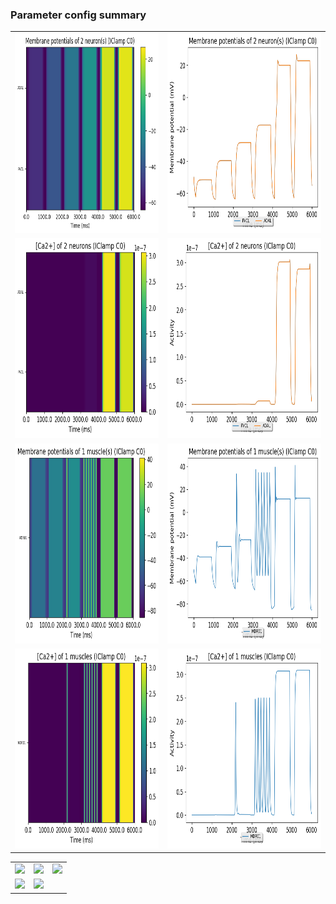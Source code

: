 ### Parameter config summary 
<table>

<tr>
  <td><a href="neurons_C0_IClamp.png"><img alt=" " src="neurons_C0_IClamp.png" height="320"/></a></td>
  <td><a href="traces_neuron_IClamp_C0.png"><img alt=" " src="traces_neuron_IClamp_C0.png" height="320"/></a></td>
</tr>

<tr>
  <td><a href="neuron_activity_C0_IClamp.png"><img alt=" " src="neuron_activity_C0_IClamp.png" height="320"/></a></td>
  <td><a href="traces_neuron_activity_IClamp_C0.png"><img alt=" " src="traces_neuron_activity_IClamp_C0.png" height="320"/></a></td>
</tr>

<tr>
  <td><a href="muscles_C0_IClamp.png"><img alt=" " src="muscles_C0_IClamp.png" height="320"/></a></td>
  <td><a href="traces_muscles_IClamp_C0.png"><img alt=" " src="traces_muscles_IClamp_C0.png" height="320"/></a></td>
</tr>

<tr>
  <td><a href="muscle_activity_C0_IClamp.png"><img alt=" " src="muscle_activity_C0_IClamp.png" height="320"/></a></td>
  <td><a href="traces_muscles_activity_IClamp_C0.png"><img alt=" " src="traces_muscles_activity_IClamp_C0.png" height="320"/></a></td>
</tr>
</table>
<table>

<tr><td><a href="c302_C0_IClamp_exc_to_neurons.png"><img alt=" " src="c302_C0_IClamp_exc_to_neurons.png" height="320"/></a></td>

  <td><a href="c302_C0_IClamp_inh_to_neurons.png"><img alt=" " src="c302_C0_IClamp_inh_to_neurons.png" height="320"/></a></td>

  <td><a href="c302_C0_IClamp_elec_to_neurons.png"><img alt=" " src="c302_C0_IClamp_elec_to_neurons.png" height="320"/></a></td></tr>

<tr><td><a href="c302_C0_IClamp_exc_to_muscles.png"><img alt=" " src="c302_C0_IClamp_exc_to_muscles.png" height="320"/></a></td>

  <td><a href="c302_C0_IClamp_inh_to_muscles.png"><img alt=" " src="c302_C0_IClamp_inh_to_muscles.png" height="320"/></a></td></tr>
</table>

